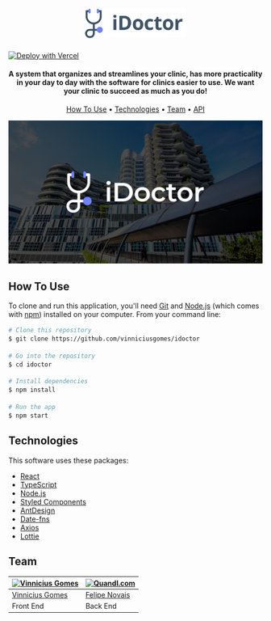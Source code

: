 
<h1 align="center">
  <br>
  <a href="https://idoctor.vercel.app"><img src=".github/logo.svg" alt="logo" width="200"></a>
  <br>
</h1>

[![Deploy with Vercel](https://vercel.com/button)](https://vercel.com/new/git/external?repository-url=https%3A%2F%2Fgithub.com%2Fvercel%2Fnext.js%2Ftree%2Fcanary%2Fexamples%2Fhello-world)

<h4 align="center">A system that organizes and streamlines your clinic, has more practicality in your day to day with the software for clinics easier to use. We want your clinic to succeed as much as you do!</h4>

<p align="center">
  <a href="#how-to-use">How To Use</a> •
  <a href="#technologies">Technologies</a> •
  <a href="#team">Team</a> •
  <a href="https://github.com/vinniciusgomes/idoctor-api">API</a> 
</p>

![screenshot](.github/idoctor.png)

## How To Use

To clone and run this application, you'll need [Git](https://git-scm.com) and [Node.js](https://nodejs.org/en/download/) (which comes with [npm](http://npmjs.com)) installed on your computer. From your command line:

```bash
# Clone this repository
$ git clone https://github.com/vinniciusgomes/idoctor

# Go into the repository
$ cd idoctor

# Install dependencies
$ npm install

# Run the app
$ npm start
```

## Technologies 

This software uses these packages:

- [React](https://reactjs.org/)
- [TypeScript](http://typescriptlang.org/)
- [Node.js](https://nodejs.org/)
- [Styled Components](https://styled-components.com/)
- [AntDesign](https://ant.design/)
- [Date-fns](https://date-fns.org/)
- [Axios](https://github.com/axios/axios)
- [Lottie](https://airbnb.design/lottie/)

## Team

[![Vinnicius Gomes](https://avatars1.githubusercontent.com/u/28509313?v=3&s=144)](https://github.com/vinniciusgomes)  | [![Quandl.com](https://avatars1.githubusercontent.com/u/15986485?v=3&s=144)](https://github.com/felipens/)
---|---
[Vinnicius Gomes ](https://github.com/vinniciusgomes) |[Felipe Novais](https://github.com/felipens)
Front End | Back End
